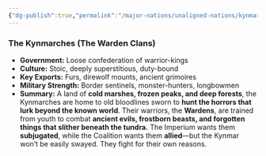 ```yaml
---
{"dg-publish":true,"permalink":"/major-nations/unaligned-nations/kynmarches/","noteIcon":"","updated":"2025-02-12T14:15:12.653-08:00"}
---
```


### **The Kynmarches (The Warden Clans)**

- **Government:** Loose confederation of warrior-kings
- **Culture:** Stoic, deeply superstitious, duty-bound
- **Key Exports:** Furs, direwolf mounts, ancient grimoires
- **Military Strength:** Border sentinels, monster-hunters, longbowmen
- **Summary:** A land of **cold marshes, frozen peaks, and deep forests**, the Kynmarches are home to old bloodlines sworn to **hunt the horrors that lurk beyond the known world**. Their warriors, the **Wardens**, are trained from youth to combat **ancient evils, frostborn beasts, and forgotten things that slither beneath the tundra.** The Imperium wants them **subjugated**, while the Coalition wants them **allied**—but the Kynmar won’t be easily swayed. They fight for their own reasons.